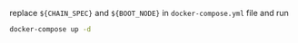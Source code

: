 replace `${CHAIN_SPEC}` and `${BOOT_NODE}` in `docker-compose.yml` file and run

```bash
docker-compose up -d
```